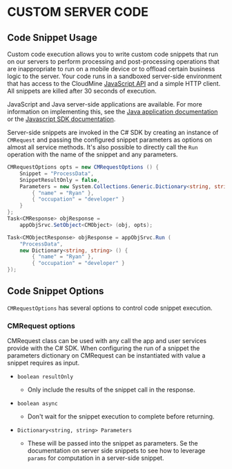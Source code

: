 # CUSTOM SERVER CODE

## Code Snippet Usage

Custom code execution allows you to write custom code snippets that run on our servers to perform processing and post-processing operations that are inappropriate to run on a mobile device or to offload certain business logic to the server. Your code runs in a sandboxed server-side environment that has access to the CloudMine [JavaScript API](http://github.com/cloudmine/cloudmine-js) and a simple HTTP client. All snippets are killed after 30 seconds of execution.

JavaScript and Java server-side applications are available. For more information on implementing this, see the [Java application documentation](#/android_and_java) or the [Javascript SDK documentation](#/javascript).

Server-side snippets are invoked in the C# SDK by creating an instance of `CMRequest` and passing the configured snippet parameters as options on almost all service methods. It's also possible to directly call the `Run` operation with the name of the snippet and any parameters.

```csharp
CMRequestOptions opts = new CMRequestOptions () {
	Snippet = "ProcessData",
	SnippetResultOnly = false,
	Parameters = new System.Collections.Generic.Dictionary<string, string> () {
		{ "name" = "Ryan" },
		{ "occupation" = "developer" }
	}
};
Task<CMResponse> objResponse = 
	appObjSrvc.SetObject<CMObject> (obj, opts);
```

```csharp
Task<CMObjectResponse> objResponse = appObjSrvc.Run (
	"ProcessData", 
	new Dictionary<string, string> () {
		{ "name" = "Ryan" },
		{ "occupation" = "developer" }
});
```

## Code Snippet Options

`CMRequestOptions` has several options to control code snippet execution.

### CMRequest options

CMRequest class can be used with any call the app and user services provide with the C# SDK. When configuring the run of a snippet the parameters dictionary on CMRequest can be instantiated with value a snippet requires as input.

* `boolean resultOnly`
  * Only include the results of the snippet call in the response.

* `boolean async`
  * Don't wait for the snippet execution to complete before returning.

* `Dictionary<string, string> Parameters`
  * These will be passed into the snippet as parameters. Se the documentation on server side snippets to see how to leverage `params` for computation in a server-side snippet.
